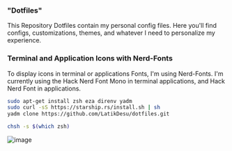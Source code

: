 ### "Dotfiles"
This Repository Dotfiles contain my personal config files. Here you'll find configs, customizations, themes, and whatever I need to personalize my experience.

### Terminal and Application Icons with Nerd-Fonts
To display icons in terminal or applications Fonts, I'm using Nerd-Fonts. I'm currently using the Hack Nerd Font Mono in terminal applications, and Hack Nerd Font in applications.

```bash
sudo apt-get install zsh eza direnv yadm
sudo curl -sS https://starship.rs/install.sh | sh
yadm clone https://github.com/LatikDesu/dotfiles.git
```
```bash
chsh -s $(which zsh)
```

![image](https://github.com/LatikDesu/dotfiles/assets/122733866/fe2f284d-0b69-4b32-9f91-9481642b21df)

